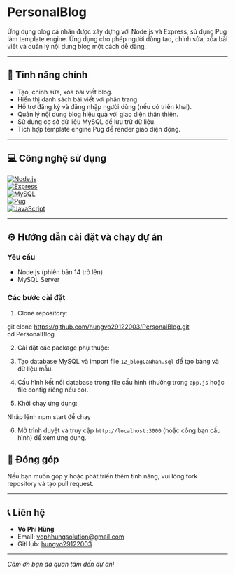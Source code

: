 # PersonalBlog

Ứng dụng blog cá nhân được xây dựng với Node.js và Express, sử dụng Pug làm template engine. Ứng dụng cho phép người dùng tạo, chỉnh sửa, xóa bài viết và quản lý nội dung blog một cách dễ dàng.

---

## 🚀 Tính năng chính

- Tạo, chỉnh sửa, xóa bài viết blog.
- Hiển thị danh sách bài viết với phân trang.
- Hỗ trợ đăng ký và đăng nhập người dùng (nếu có triển khai).
- Quản lý nội dung blog hiệu quả với giao diện thân thiện.
- Sử dụng cơ sở dữ liệu MySQL để lưu trữ dữ liệu.
- Tích hợp template engine Pug để render giao diện động.

---

## 💻 Công nghệ sử dụng

[![Node.js](https://img.shields.io/badge/Node.js-339933?style=for-the-badge&logo=node.js&logoColor=white)](https://nodejs.org/)  
[![Express](https://img.shields.io/badge/Express.js-000000?style=for-the-badge&logo=express&logoColor=white)](https://expressjs.com/)  
[![MySQL](https://img.shields.io/badge/MySQL-4479A1?style=for-the-badge&logo=mysql&logoColor=white)](https://www.mysql.com/)  
[![Pug](https://img.shields.io/badge/Pug-FFAE00?style=for-the-badge&logo=pug&logoColor=white)](https://pugjs.org/)  
[![JavaScript](https://img.shields.io/badge/JavaScript-F7DF1E?style=for-the-badge&logo=javascript&logoColor=black)](https://developer.mozilla.org/en-US/docs/Web/JavaScript)

---

## ⚙️ Hướng dẫn cài đặt và chạy dự án

### Yêu cầu

- Node.js (phiên bản 14 trở lên)
- MySQL Server

### Các bước cài đặt

1. Clone repository:

git clone https://github.com/hungvo29122003/PersonalBlog.git  
cd PersonalBlog


2. Cài đặt các package phụ thuộc:


3. Tạo database MySQL và import file `12_blogCaNhan.sql` để tạo bảng và dữ liệu mẫu.

4. Cấu hình kết nối database trong file cấu hình (thường trong `app.js` hoặc file config riêng nếu có).

5. Khởi chạy ứng dụng:

Nhập lệnh npm start để chạy

6. Mở trình duyệt và truy cập `http://localhost:3000` (hoặc cổng bạn cấu hình) để xem ứng dụng.

## 🤝 Đóng góp

Nếu bạn muốn góp ý hoặc phát triển thêm tính năng, vui lòng fork repository và tạo pull request.

---

## 📞 Liên hệ

- **Võ Phi Hùng**  
- Email: vophhungsolution@gmail.com  
- GitHub: [hungvo29122003](https://github.com/hungvo29122003)

---

_Cảm ơn bạn đã quan tâm đến dự án!_




